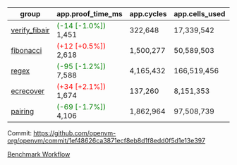 | group | app.proof_time_ms | app.cycles | app.cells_used | leaf.proof_time_ms | leaf.cycles | leaf.cells_used |
| -- | -- | -- | -- | -- | -- | -- |
| [verify_fibair](https://github.com/openvm-org/openvm/blob/benchmark-results/benchmarks-pr/1794/verify_fibair-1ef48626ca3871ecf8eb8d1f8edd0f5d1e13e397.md) |<span style='color: green'>(-14 [-1.0%])</span> 1,451 |  322,648 |  17,339,542 |- | - | - |
| [fibonacci](https://github.com/openvm-org/openvm/blob/benchmark-results/benchmarks-pr/1794/fibonacci-1ef48626ca3871ecf8eb8d1f8edd0f5d1e13e397.md) |<span style='color: red'>(+12 [+0.5%])</span> 2,618 |  1,500,277 |  50,589,503 |- | - | - |
| [regex](https://github.com/openvm-org/openvm/blob/benchmark-results/benchmarks-pr/1794/regex-1ef48626ca3871ecf8eb8d1f8edd0f5d1e13e397.md) |<span style='color: green'>(-95 [-1.2%])</span> 7,588 |  4,165,432 |  166,519,456 |- | - | - |
| [ecrecover](https://github.com/openvm-org/openvm/blob/benchmark-results/benchmarks-pr/1794/ecrecover-1ef48626ca3871ecf8eb8d1f8edd0f5d1e13e397.md) |<span style='color: red'>(+34 [+2.1%])</span> 1,674 |  137,260 |  8,151,353 |- | - | - |
| [pairing](https://github.com/openvm-org/openvm/blob/benchmark-results/benchmarks-pr/1794/pairing-1ef48626ca3871ecf8eb8d1f8edd0f5d1e13e397.md) |<span style='color: green'>(-69 [-1.7%])</span> 4,106 |  1,862,964 |  97,508,739 |- | - | - |


Commit: https://github.com/openvm-org/openvm/commit/1ef48626ca3871ecf8eb8d1f8edd0f5d1e13e397

[Benchmark Workflow](https://github.com/openvm-org/openvm/actions/runs/15905763969)
